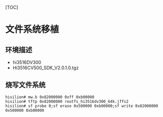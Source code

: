 [TOC]

# 文件系统移植

## 环境描述

- hi3516DV300
- Hi3516CV500_SDK_V2.0.1.0.tgz

## 烧写文件系统

```shell
hisilion# mw.b 0x82000000 0xff 0xb00000
hisilion# tftp 0x82000000 rootfs_hi3516dv300_64k.jffs2
hisilion# sf probe 0;sf erase 0x500000 0xb00000;sf write 0x82000000 0x500000 0xb00000
```

